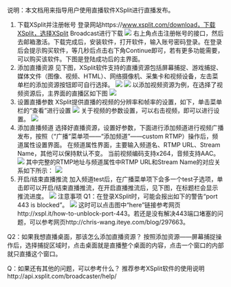 说明：本文档用来指导用户使用直播软件XSplit进行直播发布。
1.	下载XSplit并注册帐号
登录网站https://www.xsplit.com/download，下载XSplit，选择XSplit Broadcast进行下载
![](https://qzonestyle.gtimg.cn/qzone/vas/opensns/res/img/XSplit-1.png)
右上角点击注册帐号的接口，然后去邮箱激活。下载完成后，安装软件，打开软件，输入账号密码登录。在登录后会提示购买软件，等几秒后点击右下角Continue即可，若有更多功能需要，可以购买该软件。下图是登陆成功后的主界面。
2.	添加直播资源
见下图，XSplit软件支持的直播资源包括屏幕捕捉、游戏捕捉、媒体文件（图像、视频、HTML）、网络摄像机、采集卡和视频设备，左击菜单栏的添加资源按钮即可自行选择。
![](https://qzonestyle.gtimg.cn/qzone/vas/opensns/res/img/XSplit-2.png)
![](https://qzonestyle.gtimg.cn/qzone/vas/opensns/res/img/XSplit-3.png)
以添加视频资源为例，在选择了视频资源后，主界面的直播区如下图
![](https://qzonestyle.gtimg.cn/qzone/vas/opensns/res/img/XSplit-4.png)
3.	设置直播参数
XSplit提供直播的视频的分辨率和帧率的设置，如下，单击菜单栏的“查看”进行设置
![](https://qzonestyle.gtimg.cn/qzone/vas/opensns/res/img/XSplit-5.png)
关于视频的参数设置，可以右击视频，即可以进行设置。
![](https://qzonestyle.gtimg.cn/qzone/vas/opensns/res/img/XSplit-6.png)
4.	添加直播频道
选择好直播资源，设置好参数，下面进行添加频道进行视频广播发布，按照（“广播”菜单项——“添加频道”——custom RTMP）操作后，频道属性设置界面。
在频道属性界面，主要输入频道名、RTMP URL、Stream Name，其他可以保持默认不变。
当前视频编码支持x264，音频支持AAC。
![](https://qzonestyle.gtimg.cn/qzone/vas/opensns/res/img/XSplit-7.png)
其中完整的RTMP地址与频道属性中RTMP URL和Stream Name的对应关系如下所示：
![](https://qzonestyle.gtimg.cn/qzone/vas/opensns/res/img/XSplit-8.png)
5.	开启/结束直播推流
加入频道test后，在广播菜单项下会多一个test子选项，单击即可以开启/结束直播推流，在开启直播推流后，见下图，在标题栏会显示推流进度。
![](https://qzonestyle.gtimg.cn/qzone/vas/opensns/res/img/XSplit-9.png)
注意事项
Q1：在登录XSplit时，可能会报出如下的警告“port 443 is blocked”。
![](https://qzonestyle.gtimg.cn/qzone/vas/opensns/res/img/XSplit-10.png)
这时可以点击图中“here”链接参考网页http://xspl.it/how-to-unblock-port-443。若还是没有解决443端口堵塞的问题，可以参考网页http://chris-wang.iteye.com/blog/297663。

Q2：如果我想直播桌面，那该怎么添加直播资源？
按照添加资源——屏幕捕捉操作后，选择捕捉区域时，点击桌面就是直播整个桌面的内容，点击一个窗口的内部就只直播这个窗口。

Q：如果还有其他的问题，可以参考什么？
推荐参考XSplit软件的使用说明http://api.xsplit.com/broadcaster/help/